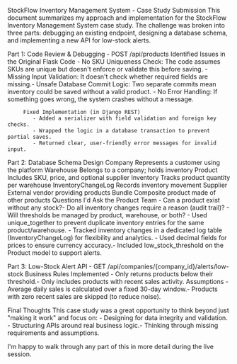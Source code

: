 StockFlow Inventory Management System - Case Study Submission
 This document summarizes my approach and implementation for the StockFlow Inventory Management
 System case study. The challenge was broken into three parts: debugging an existing endpoint, designing a
 database schema, and implementing a new API for low-stock alerts.

 Part 1: Code Review & Debugging - POST /api/products
         Identified Issues in the Original Flask Code
            - No SKU Uniqueness Check: The code assumes SKUs are unique but doesn't enforce or validate this before saving.
            - Missing Input Validation: It doesn't check whether required fields are missing.- Unsafe Database Commit Logic: Two separate commits mean inventory could be saved without a valid product.
            - No Error Handling: If something goes wrong, the system crashes without a message.
            
         Fixed Implementation (in Django REST)
            - Added a serializer with field validation and foreign key checks.
            - Wrapped the logic in a database transaction to prevent partial saves.
            - Returned clear, user-friendly error messages for invalid input.
 Part 2: Database Schema Design
         Company
             Represents a customer using the platform
         Warehouse
             Belongs to a company; holds inventory
         Product
             Includes SKU, price, and optional supplier
         Inventory
             Tracks product quantity per warehouse
         InventoryChangeLog
             Records inventory movement
         Supplier
             External vendor providing products
        Bundle
            Composite product made of other products
 Questions I'd Ask the Product Team
        - Can a product exist without any stock?- Do all inventory changes require a reason (audit trail)?
        - Will thresholds be managed by product, warehouse, or both?
        - Used unique_together to prevent duplicate inventory entries for the same product/warehouse.
        - Tracked inventory changes in a dedicated log table (InventoryChangeLog) for flexibility and analytics.
        - Used decimal fields for prices to ensure currency accuracy.- Included low_stock_threshold on the Product model to support alerts.
        
 Part 3: Low-Stock Alert API - GET /api/companies/{company_id}/alerts/low-stock
         Business Rules Implemented
            - Only returns products below their threshold.- Only includes products with recent sales activity.
         Assumptions
            - Average daily sales is calculated over a fixed 30-day window.- Products with zero recent sales are skipped (to reduce noise).

 Final Thoughts
           This case study was a great opportunity to think beyond just "making it work" and focus on:
               - Designing for data integrity and validation.
               - Structuring APIs around real business logic.- Thinking through missing requirements and assumptions.
               
 I'm happy to walk through any part of this in more detail during the live session.
